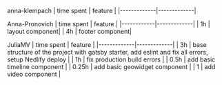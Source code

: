 anna-klempach
| time spent | feature |
|-------------|-------------|

Anna-Pronovich
| time spent | feature |
|------------|-------------|
| 1h | layout component|
| 4h | footer component|


JuliaMV
| time spent | feature |
|-------------|-------------|
| 3h | base structure of the project with gatsby starter, add eslint and fix all errors, setup Nedlify deploy |
| 1h | fix production build errors |
| 0.5h | add basic timeline component |
| 0.25h | add basic geowidget component |
| 1 | add video component |
